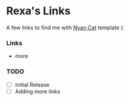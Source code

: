 # Rexa's Links
A few links to find me with [Nyan Cat](https://youtube.com/saraj00n) template (:
### Links
- more
### TODO
- [ ] Initial Release
- [ ] Adding more links
